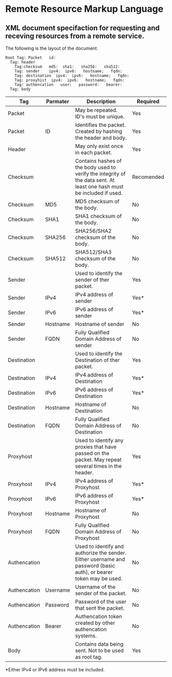 # Remote Resource Markup Language
## XML document specifaction for requesting and receving resources from a remote service.

The following is the layout of the document.

```
Root Tag: Packet   id:
  Tag: header
    Tag:checksum   md5:  sha1:   sha256:   sha512:
    Tag: sender    ipv4:  ipv6:   hostname;   fqdn:
    Tag: destination  ipv4:  ipv6:   hostname;   fqdn:
    Tag: proxyhist  ipv4:  ipv6:   hostname;   fqdn:
    Tag: authencation   user:   password:   bearer:
  Tag: body
```

Tag | Parmater | Description | Required
-----|-----|-----|-----|
Packet||May be repeated. ID's must be unique.|Yes
Packet|ID|Identifies the packet. Created by hashing the header and body.|Yes
Header||May only exist once in each packet.|Yes
Checksum||Contains hashes of the body used to verify the integrity of the data sent. At least one hash must be included if used.|Recomended
Checksum|MD5|MD5 checksum of the body.|No
Checksum|SHA1|SHA1 checksum of the body.|No
Checksum|SHA256|SHA256/SHA2 checksum of the body.|No
Checksum|SHA512|SHA512/SHA3 checksum of the body.|No
Sender||Used to identify the sender of ther packet.|Yes
Sender|IPv4|IPv4 address of sender|Yes*
Sender|IPv6|IPv6 address of sender|Yes*
Sender|Hostname|Hostname of sender|No
Sender|FQDN|Fully Qualified Domain Address of sender|No
Destination||Used to identify the Destination of ther packet.|Yes
Destination|IPv4|IPv4 address of Destination|Yes*
Destination|IPv6|IPv6 address of Destination|Yes*
Destination|Hostname|Hostname of Destination|No
Destination|FQDN|Fully Qualified Domain Address of Destination|No
Proxyhost||Used to identify any proxies that have passed on the packet. May repeat several times in the header.|Yes
Proxyhost|IPv4|IPv4 address of Proxyhost|Yes*
Proxyhost|IPv6|IPv6 address of Proxyhost|Yes*
Proxyhost|Hostname|Hostname of Proxyhost|No
Proxyhost|FQDN|Fully Qualified Domain Address of Proxyhost|No
Authencation||Used to identify and authorize the sender. Either username and password (basic auth), or bearer token may be used.|No
Authencation|Username|Username of the sender of the packet.|No
Authencation|Password|Password of the user that sent the packet.|No
Authencation|Bearer|Authencation token created by other authencation systems.|No
Body||Contains data being sent. Not to be used as root tag.|Yes


*Either IPv4 or IPv6 address must be included.
